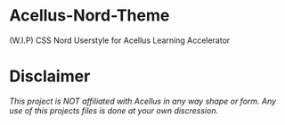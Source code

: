 # Acellus-Nord-Theme
(W.I.P) CSS Nord Userstyle for Acellus Learning Accelerator 

# Disclaimer
*This project is NOT affiliated with Acellus in any way shape or form. Any use of this projects files is done at your own discression.*
